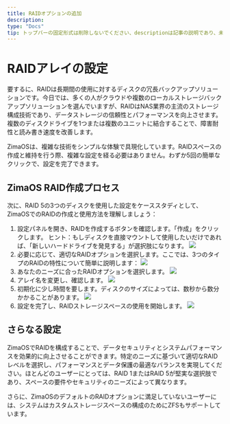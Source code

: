 ```yaml
---
title: RAIDオプションの追加
description:
type: "Docs"
tip: トップバーの固定形式は削除しないでください、descriptionは記事の説明であり、未入力の場合は内容の最初の段落の文字を切り取ります
---
```

# RAIDアレイの設定
要するに、RAIDは長期間の使用に対するディスクの冗長バックアップソリューションです。今日では、多くの人がクラウドや複数のローカルストレージバックアップソリューションを選んでいますが、RAIDはNAS業界の主流のストレージ構成技術であり、データストレージの信頼性とパフォーマンスを向上させます。複数のディスクドライブを1つまたは複数のユニットに結合することで、障害耐性と読み書き速度を改善します。

ZimaOSは、複雑な技術をシンプルな体験で具現化しています。RAIDスペースの作成と維持を行う際、複雑な設定を経る必要はありません。わずか5回の簡単なクリックで、設定を完了できます。

## ZimaOS RAID作成プロセス
次に、RAID 5の3つのディスクを使用した設定をケーススタディとして、ZimaOSでのRAIDの作成と使用方法を理解しましょう：
1. 設定パネルを開き、RAIDを作成するボタンを確認します。「作成」をクリックします。
ヒント：もしディスクを直接マウントして使用したいだけであれば、「新しいハードドライブを発見する」が選択肢になります。
![](https://manage.icewhale.io/api/static/docs/1727161448346_image.png)
2. 必要に応じて、適切なRAIDオプションを選択します。ここでは、3つのタイプのRAIDの特性について簡単に説明します：
![](https://manage.icewhale.io/api/static/docs/1727161467120_image.png)
3. あなたのニーズに合ったRAIDオプションを選択します。
![](https://manage.icewhale.io/api/static/docs/1727161792442_image.png)
4. アレイ名を変更し、確認します。
![](https://manage.icewhale.io/api/static/docs/1727161810070_image.png)
5. 初期化に少し時間を要します。ディスクのサイズによっては、数秒から数分かかることがあります。
![](https://manage.icewhale.io/api/static/docs/1727161825483_image.png)
6. 設定を完了し、RAIDストレージスペースの使用を開始します。
![](https://manage.icewhale.io/api/static/docs/1727161840983_image.png)
## さらなる設定

ZimaOSでRAIDを構成することで、データセキュリティとシステムパフォーマンスを効果的に向上させることができます。特定のニーズに基づいて適切なRAIDレベルを選択し、パフォーマンスとデータ保護の最適なバランスを実現してください。ほとんどのユーザーにとっては、RAID 1またはRAID 5が堅実な選択肢であり、スペースの要件やセキュリティのニーズによって異なります。

さらに、ZimaOSのデフォルトのRAIDオプションに満足していないユーザーには、システムはカスタムストレージスペースの構成のためにZFSもサポートしています。